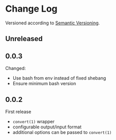 Change Log
==========
Versioned according to [Semantic Versioning](http://semver.org/).

## Unreleased

## 0.0.3

Changed:

- Use bash from env instead of fixed shebang
- Ensure minimum bash version


## 0.0.2

First release

- `convert(1)` wrapper
- configurable output/input format 
- additional options can be passed to `convert(1)`

<!-- link-labels -->
[0.0.2]: ../../compare/HEAD...v0.0.2
